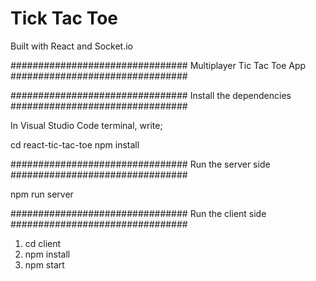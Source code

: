 # Tick Tac Toe

Built with React and Socket.io

################################
   Multiplayer Tic Tac Toe App 
################################


################################
    Install the dependencies
################################

In Visual Studio Code terminal, write;

cd react-tic-tac-toe
npm install

################################
    Run the server side
################################

npm run server

################################
    Run the client side
################################

1) cd client
2) npm install 
3) npm start

